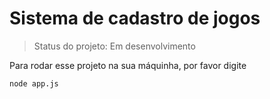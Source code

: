 <h1> Sistema de cadastro de jogos</h1>

>Status do projeto: Em desenvolvimento

Para rodar esse projeto na sua máquinha, por favor digite 

```
node app.js

```

